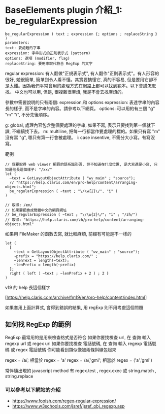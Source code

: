 # BaseElements plugin 介紹_1: be_regularExpression

```dotnetcli
be_regularExpression ( text ; expression {; options ; replaceString } )
parameters: 
text: 要處理的字串
expression: 字串形式的正則表示式 (pattern)
options: 選項 (modifier, flag)
replaceString: 要用來取代符合 RegExp 的文字
```

regular expression: 有人翻做"正規表示式", 有人翻作"正則表示式"。有人形容的很好, 她很簡單, 簡單到令人看不懂。其實要搞懂它, 真的不容易, 但是要用它卻不是太難。因為我們平常會用的處理方式在網路上都可以找到範本。以下會講怎麼找。 中文也可以用, 但是, 很複雜很麻煩, 我是不會去找麻煩的。

參數中需要說明的只有兩個: expression,和 options
expression: 表達字串的內容長的樣子, 而不是字串的內容。請參考以下網頁。
options: 可以用的有三個 "g" "m" "i", 不分先後順序。

g: global, 處理內容包含整個要處理的字串, 如果不寫, 表示只要找到第一個就下課, 不繼續找下去。
m: multiline, 把每一行都當作要處理的標的。如果只有寫 "m" 沒有寫 "g", 哪只有第一行會被處理。
i: case insentive, 不需分大小寫。有寫沒寫。

範例

```dotnetcli
// 我要取得 web viewer 網頁的語系識別碼, 但不知道在什麼位置, 是大寫還是小寫, 只知道他長這個樣子: "/xx/"
let (
  ~text = GetLayoutObjectAttribute ( "wv_main" ; "source");
  // "https://help.claris.com/en/pro-help/content/arranging-objects.html";
  be_regularExpression ( ~text ; "\/\w{2}\/", "i" )
)

// 取得: /en/
// 如果要把換成簡體中文的網頁網址
// be_regularExpression ( ~text ; "\/\w{2}\/"; "i" ; "/zh/")
// 取得: "https://help.claris.com/zh/pro-help/content/arranging-objects.html"
```

如果用 FileMaker 的函數去寫, 就比較麻煩, 前綴有可能是不一樣的

```dotnetcli
let ( 
  [ 
    ~text = GetLayoutObjectAttribute ( "wv_main" ; "source");
    ~prefix = "https://help.claris.com/" ;
    ~lenText = length(~text);
    ~lenPrefix = length(~prefix)
  ];
  right ( left ( ~text ; ~lenPrefix + 2 ) ; 2 )
)
```

v19 的 help 長這個樣字

[https://help.claris.com/archive/fm19/en/pro-help/content/index.html]

如果套用上面計算式, 會得到錯誤的結果,
用 regExp 則不用考慮這個問題

## 如何找 RegExp 的範例

RegExp 最常用的是用來檢查格式是否符合
如果你要找檢查 url, 在 查詢 輸入 regexp url 或 regex url
如果你要找檢查 電話號碼, 在 查詢 輸入 regexp 電話號碼 或 regex 電話號碼
你可能看到類似像被兩條斜線包起來

regex = /a/; 相當於 regex = 'a'
regex = /a/,'gmi'; 相當於 regex = ('a','gmi')

常伴隨出現的 javascript method 有 regex.test , regex.exec 或 string.match , string.replace

### 可以參考以下網站的介紹

- https://www.fooish.com/regex-regular-expression/
- https://www.w3schools.com/jsref/jsref_obj_regexp.asp
